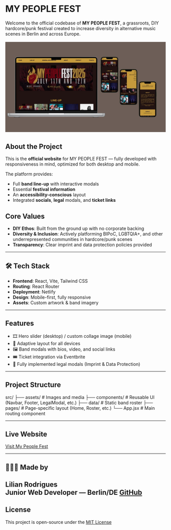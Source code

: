 # MY PEOPLE FEST

Welcome to the official codebase of **MY PEOPLE FEST**, a grassroots, DIY hardcore/punk festival created to increase diversity in alternative music scenes in Berlin and across Europe. 
<br></br>
<img src="./public/images/read-me_mpf.jpg" alt="My People Fest" width="600"/>

## About the Project

This is the **official website** for MY PEOPLE FEST — fully developed with responsiveness in mind, optimized for both desktop and mobile.

The platform provides:
- Full **band line-up** with interactive modals
- Essential **festival information**
- An **accessibility-conscious** layout
- Integrated **socials**, **legal** modals, and **ticket links**

## Core Values

- **DIY Ethos**: Built from the ground up with no corporate backing  
- **Diversity & Inclusion**: Actively platforming BIPoC, LGBTQIA+, and other underrepresented communities in hardcore/punk scenes  
- **Transparency**: Clear imprint and data protection policies provided

---

## 🛠️ Tech Stack

- **Frontend**: React, Vite, Tailwind CSS  
- **Routing**: React Router  
- **Deployment**: Netlify  
- **Design**: Mobile-first, fully responsive  
- **Assets**: Custom artwork & band imagery

---

## Features

- 🎞️ Hero slider (desktop) / custom collage image (mobile)
- 📱 Adaptive layout for all devices
- 🖼️ Band modals with bios, video, and social links
- 🎟️ Ticket integration via Eventbrite
- 🧾 Fully implemented legal modals (Imprint & Data Protection)

---

## Project Structure

src/
├── assets/ # Images and media
├── components/ # Reusable UI (Navbar, Footer, LegalModal, etc.)
├── data/ # Static band roster
├── pages/ # Page-specific layout (Home, Roster, etc.)
└── App.jsx # Main routing component

---

## Live Website

[Visit My People Fest](https://mypeoplefest.net)  

---

## 👩🏾‍💻 Made by

**Lilian Rodrigues**  
Junior Web Developer — Berlin/DE 
[GitHub](https://github.com/Lilian-CR)
---

## License

This project is open-source under the [MIT License](LICENSE)
